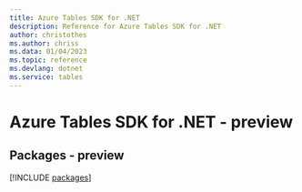 ```yaml
---
title: Azure Tables SDK for .NET
description: Reference for Azure Tables SDK for .NET
author: christothes
ms.author: chriss
ms.data: 01/04/2023
ms.topic: reference
ms.devlang: dotnet
ms.service: tables
---
```

# Azure Tables SDK for .NET - preview
## Packages - preview
[!INCLUDE [packages](tables-index.md)]